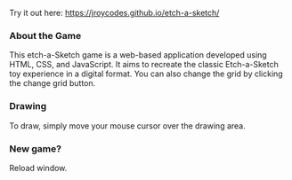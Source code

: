Try it out here: https://jroycodes.github.io/etch-a-sketch/
### About the Game
This etch-a-Sketch game is a web-based application developed using HTML, CSS, and JavaScript. It aims to recreate the classic Etch-a-Sketch toy experience in a digital format. 
You can also change the grid by clicking the change grid button.
### Drawing
To draw, simply move your mouse cursor over the drawing area.
### New game?
Reload window.
